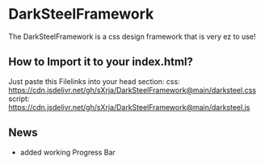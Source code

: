 # DarkSteelFramework
The DarkSteelFramework is a css design framework that is very ez to use!

## How to Import it to your index.html?

Just paste this Filelinks into your head section:
css: https://cdn.jsdelivr.net/gh/sXrja/DarkSteelFramework@main/darksteel.css
script: https://cdn.jsdelivr.net/gh/sXrja/DarkSteelFramework@main/darksteel.js


## News

- added working Progress Bar